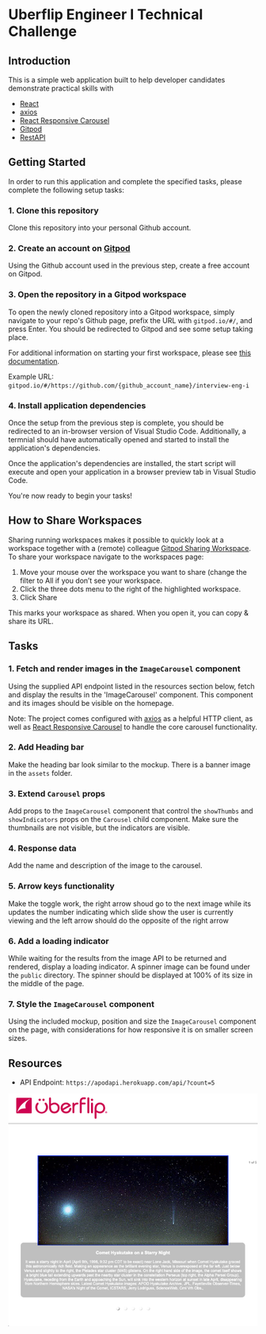 # Uberflip Engineer I Technical Challenge

## Introduction

This is a simple web application built to help developer candidates demonstrate practical skills with

* [React](https://reactjs.org/)
* [axios](https://www.npmjs.com/package/axios)
* [React Responsive Carousel](https://www.npmjs.com/package/react-responsive-carousel)
* [Gitpod](https://www.gitpod.io/)
* [RestAPI](https://apodapi.herokuapp.com/)

## Getting Started

In order to run this application and complete the specified tasks, please complete the following setup tasks:

### 1. Clone this repository

Clone this repository into your personal Github account.

### 2. Create an account on [Gitpod](https://www.gitpod.io/)

Using the Github account used in the previous step, create a free account on Gitpod.

### 3. Open the repository in a Gitpod workspace

To open the newly cloned repository into a Gitpod workspace, simply navigate to your repo's Github page, prefix the URL with `gitpod.io/#/`, and press Enter. You should be redirected to Gitpod and see some setup taking place.

For additional information on starting your first workspace, please see [this documentation](https://www.gitpod.io/docs/getting-started#start-your-first-workspace).

Example URL: `gitpod.io/#/https://github.com/{github_account_name}/interview-eng-i`

### 4. Install application dependencies

Once the setup from the previous step is complete, you should be redirected to an in-browser version of Visual Studio Code. Additionally, a termnial should have automatically opened and started to install the application's dependencies.

Once the application's dependencies are installed, the start script will execute and open your application in a browser preview tab in Visual Studio Code.

You're now ready to begin your tasks!

## How to Share Workspaces

Sharing running workspaces makes it possible to quickly look at a workspace together with a (remote) colleague [Gitpod Sharing Workspace](https://www.gitpod.io/docs/sharing-and-collaboration#sharing-running-workspaces).
To share your workspace navigate to the workspaces page:

1. Move your mouse over the workspace you want to share (change the filter to All if you don’t see your workspace.
2. Click the three dots menu to the right of the highlighted workspace.
3. Click Share

This marks your workspace as shared. When you open it, you can copy & share its URL.

## Tasks

### 1. Fetch and render images in the `ImageCarousel` component

Using the supplied API endpoint listed in the resources section below, fetch and display the results in the 'ImageCarousel' component. This component and its images should be visible on the homepage.

Note: The project comes configured with [axios](https://www.npmjs.com/package/axios) as a helpful HTTP client, as well as [React Responsive Carousel](https://www.npmjs.com/package/react-responsive-carousel) to handle the core carousel functionality.

### 2. Add Heading bar

Make the heading bar look similar to the mockup.  There is a banner image in the `assets` folder.

### 3. Extend `Carousel` props

Add props to the `ImageCarousel` component that control the `showThumbs` and `showIndicators` props on the `Carousel` child component.  Make sure the thumbnails are not visible, but the indicators are visible.

### 4. Response data

Add the name and description of the image to the carousel.

### 5. Arrow keys functionality

Make the toggle work, the right arrow shoud go to the next image while its updates the number indicating which slide show the user is currently viewing and the left arrow should do the opposite of the right arrow

### 6. Add a loading indicator

While waiting for the results from the image API to be returned and rendered, display a loading indicator. A spinner image can be found under the `public` directory. The spinner should be displayed at 100% of its size in the middle of the page.

### 7. Style the `ImageCarousel` component

Using the included mockup, position and size the `ImageCarousel` component on the page, with considerations for how responsive it is on smaller screen sizes.

## Resources

* API Endpoint: `https://apodapi.herokuapp.com/api/?count=5`

![Mockup](https://raw.githubusercontent.com/uberflip/interview-eng-i/main/mockup.png)
